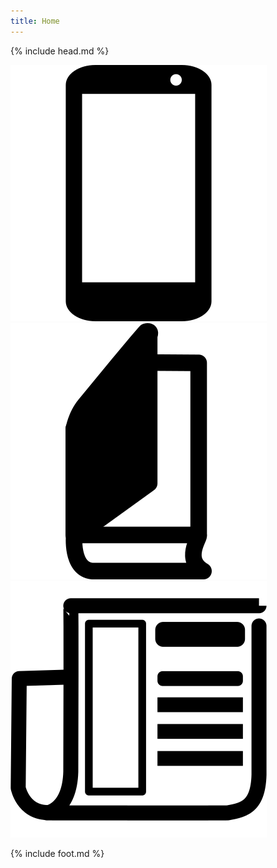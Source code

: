 ```yaml
---
title: Home
---
```

{% include head.md %}

<a href="projects"><img src="img/app.svg"></a>
<a href="book"><img src="img/book.svg"></a>
<a href="wiki"><img src="img/wiki.svg"></a>


{% include foot.md %}